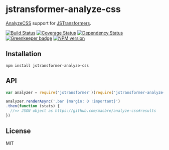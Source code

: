 # jstransformer-analyze-css

[AnalyzeCSS](https://github.com/macbre/analyze-css) support for [JSTransformers](http://github.com/jstransformers).

[![Build Status](https://img.shields.io/travis/jstransformers/jstransformer-analyze-css/master.svg)](https://travis-ci.org/jstransformers/jstransformer-analyze-css)
[![Coverage Status](https://img.shields.io/codecov/c/github/jstransformers/jstransformer-analyze-css/master.svg)](https://codecov.io/gh/jstransformers/jstransformer-analyze-css)
[![Dependency Status](https://img.shields.io/david/jstransformers/jstransformer-analyze-css/master.svg)](http://david-dm.org/jstransformers/jstransformer-analyze-css)
[![Greenkeeper badge](https://badges.greenkeeper.io/jstransformers/jstransformer-analyze-css.svg)](https://greenkeeper.io/)
[![NPM version](https://img.shields.io/npm/v/jstransformer-analyze-css.svg)](https://www.npmjs.org/package/jstransformer-analyze-css)

## Installation

    npm install jstransformer-analyze-css

## API

```js
var analyzer = require('jstransformer')(require('jstransformer-analyze-css'))

analyzer.renderAsync('.bar {margin: 0 !important}')
.then(function (stats) {
  //=> JSON object as https://github.com/macbre/analyze-css#results
})
```

## License

MIT

